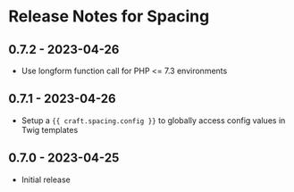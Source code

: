 # Release Notes for Spacing

## 0.7.2 - 2023-04-26
- Use longform function call for PHP <= 7.3 environments

## 0.7.1 - 2023-04-26
- Setup a `{{ craft.spacing.config }}` to globally access config values in Twig templates

## 0.7.0 - 2023-04-25
- Initial release
